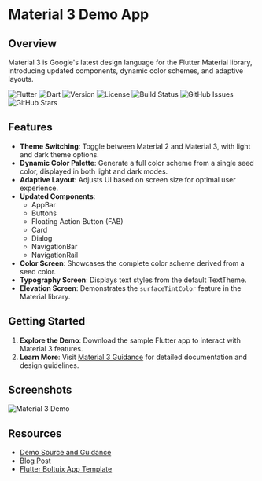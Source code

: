 # Material 3 Demo App

## Overview

Material 3 is Google's latest design language for the Flutter Material library, introducing updated components, dynamic color schemes, and adaptive layouts.


![Flutter](https://img.shields.io/badge/Flutter-%5E2.19.3-blue?logo=flutter)
![Dart](https://img.shields.io/badge/Dart-%5E2.19.3-blue?logo=dart)
![Version](https://img.shields.io/badge/version-1.0.0+1-green)
![License](https://img.shields.io/badge/license-MIT-orange)
![Build Status](https://img.shields.io/badge/build-passing-brightgreen)
![GitHub Issues](https://img.shields.io/github/issues/BoltUIX/material3)
![GitHub Stars](https://img.shields.io/github/stars/BoltUIX/material3?style=social)



## Features

- **Theme Switching**: Toggle between Material 2 and Material 3, with light and dark theme options.
- **Dynamic Color Palette**: Generate a full color scheme from a single seed color, displayed in both light and dark modes.
- **Adaptive Layout**: Adjusts UI based on screen size for optimal user experience.
- **Updated Components**:
  - AppBar
  - Buttons
  - Floating Action Button (FAB)
  - Card
  - Dialog
  - NavigationBar
  - NavigationRail
- **Color Screen**: Showcases the complete color scheme derived from a seed color.
- **Typography Screen**: Displays text styles from the default TextTheme.
- **Elevation Screen**: Demonstrates the `surfaceTintColor` feature in the Material library.

## Getting Started

1. **Explore the Demo**: Download the sample Flutter app to interact with Material 3 features.
2. **Learn More**: Visit [Material 3 Guidance](https://m3.material.io/) for detailed documentation and design guidelines.

## Screenshots

![Material 3 Demo](https://blogger.googleusercontent.com/img/b/R29vZ2xl/AVvXsEj01C14bX1Q213CfVoL55Pgr4qXeO2u32h9Q8EP3NUR03kawQcTD0uCnYhy7gBjF9GRw-GTBSsoXupgPDGSiAgqHWdHQu4noYywAuMynsH_t4B73xhKG9XXIpwE9zuteKYl5z22XwkCXYHbF-YzNCq9oOjL-mGcIVMooqMDuvg-Pj7_AViNsbG8dPRb/s16000/material3.jpg)

## Resources

- [Demo Source and Guidance](https://m3.material.io/)
- [Blog Post](https://www.boltuix.com/2023/03/discovering-material-3-sample-flutter.html)
- [Flutter Boltuix App Template](https://codecanyon.net/item/flutter-boltuix-app-template-2025-premium-flutter-material-design-uix/56270499)
